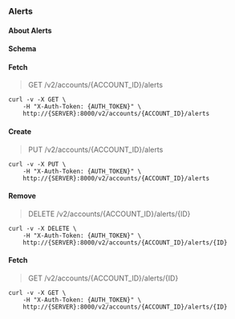 ### Alerts

#### About Alerts

#### Schema



#### Fetch

> GET /v2/accounts/{ACCOUNT_ID}/alerts

```curl
curl -v -X GET \
    -H "X-Auth-Token: {AUTH_TOKEN}" \
    http://{SERVER}:8000/v2/accounts/{ACCOUNT_ID}/alerts
```

#### Create

> PUT /v2/accounts/{ACCOUNT_ID}/alerts

```curl
curl -v -X PUT \
    -H "X-Auth-Token: {AUTH_TOKEN}" \
    http://{SERVER}:8000/v2/accounts/{ACCOUNT_ID}/alerts
```

#### Remove

> DELETE /v2/accounts/{ACCOUNT_ID}/alerts/{ID}

```curl
curl -v -X DELETE \
    -H "X-Auth-Token: {AUTH_TOKEN}" \
    http://{SERVER}:8000/v2/accounts/{ACCOUNT_ID}/alerts/{ID}
```

#### Fetch

> GET /v2/accounts/{ACCOUNT_ID}/alerts/{ID}

```curl
curl -v -X GET \
    -H "X-Auth-Token: {AUTH_TOKEN}" \
    http://{SERVER}:8000/v2/accounts/{ACCOUNT_ID}/alerts/{ID}
```


